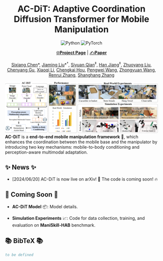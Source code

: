 <div align="center">

# AC-DiT: Adaptive Coordination Diffusion Transformer for Mobile Manipulation

![Python](https://img.shields.io/badge/python-3670A0?style=for-the-badge&logo=python&logoColor=ffdd54)
![PyTorch](https://img.shields.io/badge/PyTorch-%23EE4C2C.svg?style=for-the-badge&logo=PyTorch&logoColor=white)
  
[🌐**Project Page**](https://ac-dit.github.io/) | [✍️**Paper**](??)

[Sixiang Chen](https://cscsx.github.io/)*, [Jiaming Liu](https://liujiaming1996.github.io/)\*$^\dagger$, [Siyuan Qian](https://siriyep.github.io/)$^\ddagger$, [Han Jiang]()$^\ddagger$, [Zhuoyang Liu](https://zhuoyangliu2005.github.io/), [Chenyang Gu](https://gaystarc.github.io/), [Xiaoqi Li](https://clorislili.github.io/clorisLi/), [Chengkai Hou](https://jackhck.github.io/), [Pengwei Wang](), [Zhongyuan Wang](https://lift3d-web.github.io/),  [Renrui Zhang](https://zrrskywalker.github.io/), [Shanghang Zhang](https://www.shanghangzhang.com)

</div>


![](assets/AC-DiT_Teaser.png)
**AC-DiT** is a **end-to-end mobile manipulation framework** 🤖, which enhances the coordination between the mobile base and the manipulator by introducing two key mechanisms: mobile-to-body conditioning and perception-aware multimodal adaptation. 

## ✨ News ✨

- [2024/06/20] AC-DiT is now live on arXiv! 🚀 The code is coming soon! 🔥


## 📢 Coming Soon 📢

- **AC-DiT Model** 📦: Model details.

- **Simulation Experiments** 📈: Code for data collection, training, and evaluation on **ManiSkill-HAB** benchmark. 


## 📚 BibTeX 📚

```bibtex
to be defined
```